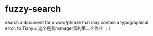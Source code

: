 # fuzzy-search
search a document for a word/phrase that may contain a typographical error.
to Tianyu: 这个是我manager留的第二个作业 ：（
